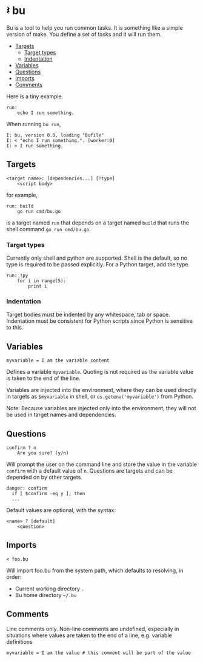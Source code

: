 
# 𝄽 bu

Bu is a tool to help you run common tasks. It is something like a simple version
of make. You define a set of tasks and it will run them.

- [Targets](#targets)
  - [Target types](#target-types)
  - [Indentation](#indentation)
- [Variables](#variables)
- [Questions](#questions)
- [Imports](#imports)
- [Comments](#comments)

Here is a tiny example.

    run:
        echo I run something.

When running `bu run`,

    I: bu, version 0.0, loading "Bufile"
    I: < "echo I run something.". [worker:0]
    I: > I run something.

## Targets

    <target name>: [dependencies...] [!type] 
        <script body>

for example,

    run: build
        go run cmd/bu.go

is a target named `run` that depends on a target named `build` that runs the
shell command `go run cmd/bu.go`.

### Target types

Currently only shell and python are supported. Shell is the default, so no type
is required to be passed explicitly. For a Python target, add the type.

    run: !py
        for i in range(5):
            print i

### Indentation

Target bodies must be indented by any whitespace, tab or space. Indentation must
be consistent for Python scripts since Python is sensitive to this.

## Variables

    myvariable = I am the variable content

Defines a variable `myvariable`. Quoting is not required as the variable value
is taken to the end of the line.

Variables are injected into the environment,
where they can be used directly in targets as `$myvariable` in shell, or
`os.getenv('myvariable')` from Python.

Note: Because variables are injected only into the environment, they will not be
used in target names and dependencies.

## Questions

    confirm ? n
        Are you sure? (y/n)

Will prompt the user on the command line and store the value in the variable
`confirm` with a default value of `n`. Questions are targets and can be depended
on by other targets.

    danger: confirm
      if [ $confirm -eq y ]; then
      ...

Default values are optional, with the syntax:

    <name> ? [default]
        <question>

## Imports

    < foo.bu

Will import foo.bu from the system path, which defaults to resolving, in order:

* Current working directory `.`
* Bu home directory `~/.bu`

## Comments  

Line comments only. Non-line comments are undefined, especially in situations
where values are taken to the end of a line, e.g. variable definitions

    myvariable = I am the value # this comment will be part of the value
